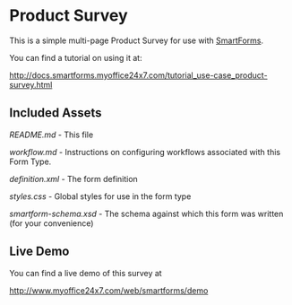 Product Survey
=========
This is a simple multi-page Product Survey for use with [SmartForms](http://www.myoffice24x7.com/web/smartforms).

You can find a tutorial on using it at:

http://docs.smartforms.myoffice24x7.com/tutorial_use-case_product-survey.html

Included Assets
----------------
*README.md* - This file

*workflow.md* - Instructions on configuring workflows associated with this Form Type.

*definition.xml*  - The form definition

*styles.css* - Global styles for use in the form type

*smartform-schema.xsd* - The schema against which this form was written (for your convenience)

Live Demo
----------------
You can find a live demo of this survey at 

http://www.myoffice24x7.com/web/smartforms/demo